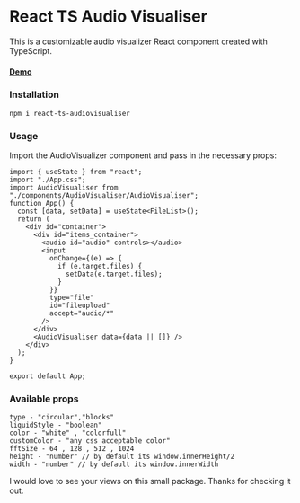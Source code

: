 # React TS Audio Visualiser

This is a customizable audio visualizer React component created with TypeScript.

#### [Demo](https://react-audio-visualiser.vercel.app/)

### Installation

```
npm i react-ts-audiovisualiser
```

### Usage

Import the AudioVisualizer component and pass in the necessary props:

```
import { useState } from "react";
import "./App.css";
import AudioVisualiser from "./components/AudioVisualiser/AudioVisualiser";
function App() {
  const [data, setData] = useState<FileList>();
  return (
    <div id="container">
      <div id="items_container">
        <audio id="audio" controls></audio>
        <input
          onChange={(e) => {
            if (e.target.files) {
              setData(e.target.files);
            }
          }}
          type="file"
          id="fileupload"
          accept="audio/*"
        />
      </div>
      <AudioVisualiser data={data || []} />
    </div>
  );
}

export default App;
```

### Available props

```
type - "circular","blocks"
liquidStyle - "boolean"
color - "white" , "colorfull"
customColor - "any css acceptable color"
fftSize - 64 , 128 , 512 , 1024
height - "number" // by default its window.innerHeight/2
width - "number" // by default its window.innerWidth
```

I would love to see your views on this small package. Thanks for checking it out.
